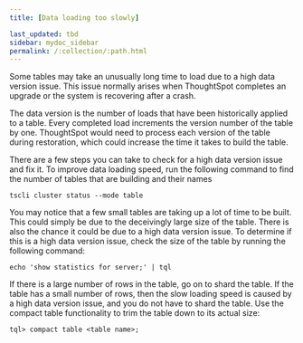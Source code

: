 ```yaml
---
title: [Data loading too slowly]

last_updated: tbd
sidebar: mydoc_sidebar
permalink: /:collection/:path.html
---
```

Some tables may take an unusually long time to load due to a high data version
issue. This issue normally arises when ThoughtSpot completes an upgrade or the
system is recovering after a crash.

The data version is the number of loads that have been historically applied to a
table. Every completed load increments the version number of the table by one.
ThoughtSpot would need to process each version of the table during restoration,
which could increase the time it takes to build the table.

There are a few steps you can take to check for a high data version issue and
fix it. To improve data loading speed, run the following command to find the
number of tables that are building and their names

```
tscli cluster status --mode table
```

You may notice that a few small tables are taking up a lot of time to be built.
This could simply be due to the deceivingly large size of the table. There is
also the chance it could be due to a high data version issue. To determine if
this is a high data version issue, check the size of the table by running the
following command:

```
echo 'show statistics for server;' | tql
```

If there is a large number of rows in the table, go on to shard the table. If
the table has a small number of rows, then the slow loading speed is caused by a
high data version issue, and you do not have to shard the table. Use the compact
table functionality to trim the table down to its actual size:

```
tql> compact table <table name>;
```
